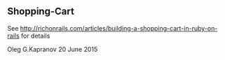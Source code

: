 Shopping-Cart
----------------------

See http://richonrails.com/articles/building-a-shopping-cart-in-ruby-on-rails for details

Oleg G.Kapranov 20 June 2015

